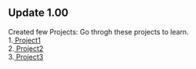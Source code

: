 ## Update 1.00
Created few Projects:
Go throgh these projects to learn.
<br>
1.<a href="https://github.com/HarshSharma0007/Web-development/tree/main/Basics/Project1"> Project1</a><br>
2.<a href="https://github.com/HarshSharma0007/Web-development/tree/main/Basics/Project2"> Project2</a><br>
3.<a href="https://github.com/HarshSharma0007/Web-development/tree/main/Basics/Project3"> Project3</a><br>

